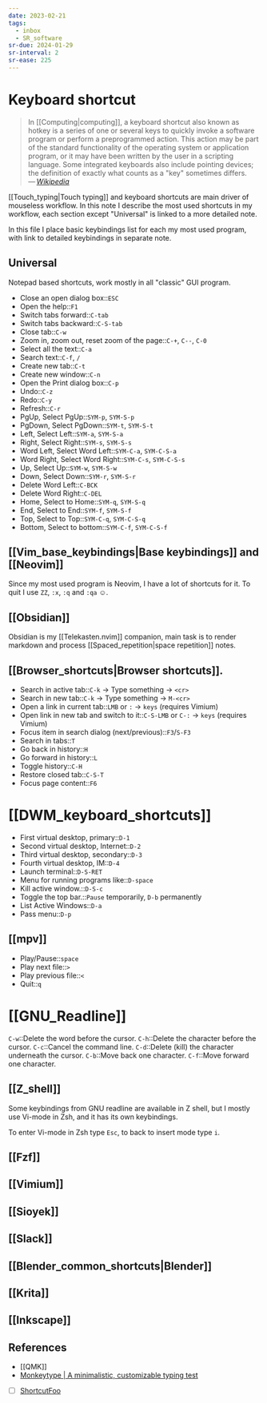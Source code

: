 ```yaml
---
date: 2023-02-21
tags:
  - inbox
  - SR_software
sr-due: 2024-01-29
sr-interval: 2
sr-ease: 225
---
```


# Keyboard shortcut

> In [[Computing|computing]], a keyboard shortcut also known as hotkey is a
> series of one or several keys to quickly invoke a software program or perform
> a preprogrammed action. This action may be part of the standard functionality
> of the operating system or application program, or it may have been written by
> the user in a scripting language. Some integrated keyboards also include
> pointing devices; the definition of exactly what counts as a "key" sometimes
> differs.\
> — <cite>[Wikipedia](https://en.wikipedia.org/wiki/Keyboard_shortcut)</cite>

[[Touch_typing|Touch typing]] and keyboard shortcuts are main driver of
mouseless workflow. In this note I describe the most used shortcuts in my
workflow, each section except "Universal" is linked to a more detailed note.

In this file I place basic keybindings list for each my most used program, with
link to detailed keybindings in separate note.

## Universal

Notepad based shortcuts, work mostly in all "classic" GUI program.

- Close an open dialog box::`ESC`
- Open the help::`F1`
- Switch tabs forward::`C-tab`
- Switch tabs backward::`C-S-tab`
- Close tab::`C-w`
- Zoom in, zoom out, reset zoom of the page::`C-+`, `C--`, `C-0`
- Select all the text::`C-a`
- Search text::`C-f`, `/`
- Create new tab::`C-t`
- Create new window::`C-n`
- Open the Print dialog box::`C-p`
- Undo::`C-z`
- Redo::`C-y`
- Refresh::`C-r`
- PgUp, Select PgUp::`SYM-p`, `SYM-S-p`
- PgDown, Select PgDown::`SYM-t`, `SYM-S-t`
- Left, Select Left::`SYM-a`, `SYM-S-a`
- Right, Select Right::`SYM-s`, `SYM-S-s`
- Word Left, Select Word Left::`SYM-C-a`, `SYM-C-S-a`
- Word Right, Select Word Right::`SYM-C-s`, `SYM-C-S-s`
- Up, Select Up::`SYM-w`, `SYM-S-w`
- Down, Select Down::`SYM-r`, `SYM-S-r`
- Delete Word Left::`C-BCK`
- Delete Word Right::`C-DEL`
- Home, Select to Home::`SYM-q`, `SYM-S-q`
- End, Select to End::`SYM-f`, `SYM-S-f`
- Top, Select to Top::`SYM-C-q`, `SYM-C-S-q`
- Bottom, Select to bottom::`SYM-C-f`, `SYM-C-S-f`

## [[Vim_base_keybindings|Base keybindings]] and [[Neovim]]

Since my most used program is Neovim, I have a lot of shortcuts for it. To quit
I use `ZZ`, `:x`, `:q` and `:qa` ☺.

## [[Obsidian]]

Obsidian is my [[Telekasten.nvim]] companion, main task is to render markdown
and process [[Spaced_repetition|space repetition]] notes.

## [[Browser_shortcuts|Browser shortcuts]].

- Search in active tab::`C-k` → Type something → `<cr>`
- Search in new tab::`C-k` → Type something → `M-<cr>`
- Open a link in current tab::`LMB` or `:` → `keys` (requires Vimium)
- Open link in new tab and switch to it::`C-S-LMB` or `C-:` → `keys` (requires Vimium)
- Focus item in search dialog (next/previous)::`F3`/`S-F3`
- Search in tabs::`T`
- Go back in history::`H`
- Go forward in history::`L`
- Toggle history::`C-H`
- Restore closed tab::`C-S-T`
- Focus page content::`F6`

# [[DWM_keyboard_shortcuts]]

- First virtual desktop, primary::`D-1`
- Second virtual desktop, Internet::`D-2`
- Third virtual desktop, secondary::`D-3`
- Fourth virtual desktop, IM::`D-4`
- Launch terminal::`D-S-RET`
- Menu for running programs like::`D-space`
- Kill active window.::`D-S-c`
- Toggle the top bar.::`Pause` temporarily, `D-b` permanently
- List Active Windows::`D-a`
- Pass menu::`D-p`

## [[mpv]]

- Play/Pause::`space`
- Play next file::`>`
- Play previous file::`<`
- Quit::`q`

# [[GNU_Readline]]

`C-w`::Delete the word before the cursor.
`C-h`::Delete the character before the cursor.
`C-c`::Cancel the command line.
`C-d`::Delete (kill) the character underneath the cursor.
`C-b`::Move back one character.
`C-f`::Move forward one character.

## [[Z_shell]]

Some keybindings from GNU readline are available in Z shell, but I mostly use
Vi-mode in Zsh, and it has its own keybindings.

To enter Vi-mode in Zsh type `Esc`, to back to insert mode type `i`.

## [[Fzf]]

## [[Vimium]]

## [[Sioyek]]

## [[Slack]]

## [[Blender_common_shortcuts|Blender]]

## [[Krita]]

## [[Inkscape]]

## References

- [[QMK]]
- [Monkeytype | A minimalistic, customizable typing test](https://monkeytype.com/)
- [ ] [ShortcutFoo](https://www.shortcutfoo.com/)

